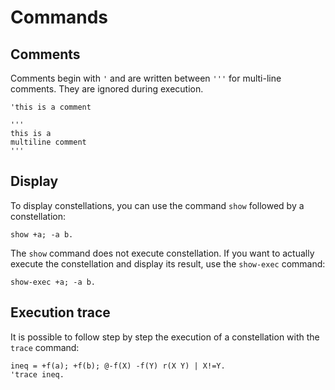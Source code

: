 # Commands

## Comments

Comments begin with `'` and are written between `'''` for multi-line comments.
They are ignored during execution.

```
'this is a comment

'''
this is a
multiline comment
'''
```

## Display

To display constellations, you can use the command `show` followed by a
constellation:

```
show +a; -a b.
```

The `show` command does not execute constellation. If you want to actually
execute the constellation and display its result, use the `show-exec` command:

```
show-exec +a; -a b.
```

## Execution trace

It is possible to follow step by step the execution of a constellation with the
`trace` command:

```
ineq = +f(a); +f(b); @-f(X) -f(Y) r(X Y) | X!=Y.
'trace ineq.
```
